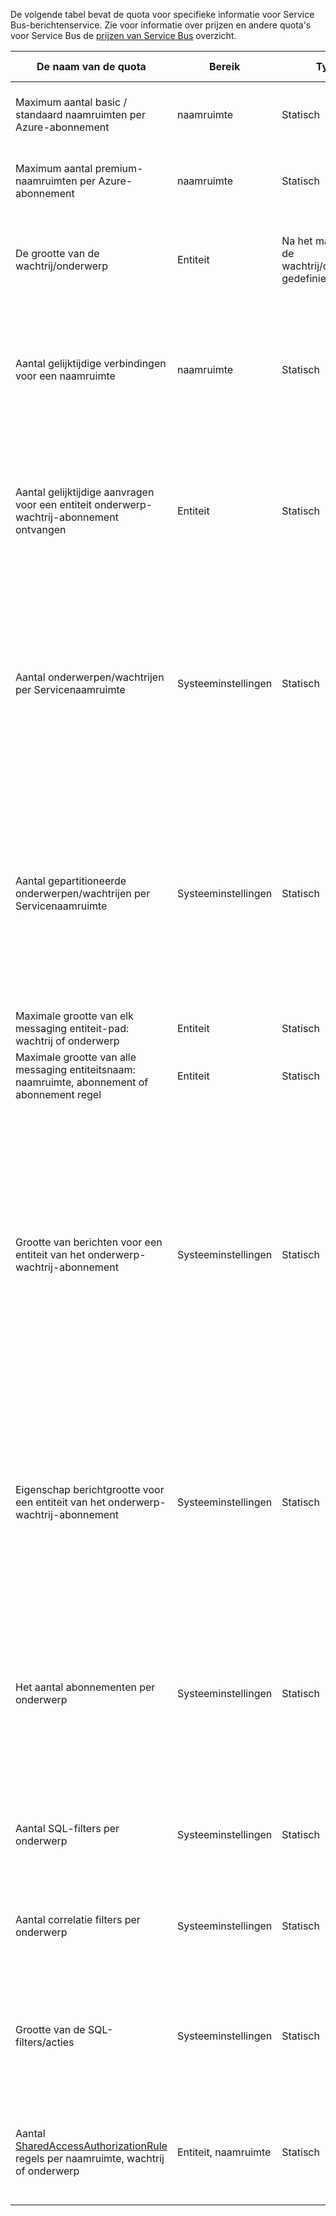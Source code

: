 De volgende tabel bevat de quota voor specifieke informatie voor Service Bus-berichtenservice. Zie voor informatie over prijzen en andere quota's voor Service Bus de [prijzen van Service Bus](https://azure.microsoft.com/pricing/details/service-bus/) overzicht.

| De naam van de quota | Bereik | Type | Gedrag wanneer overschreden | Waarde |
| --- | --- | --- | --- | --- |
| Maximum aantal basic / standaard naamruimten per Azure-abonnement |naamruimte |Statisch |De volgende aanvragen voor aanvullende basic / standaard naamruimten worden geweigerd door de portal. |100|
| Maximum aantal premium-naamruimten per Azure-abonnement |naamruimte |Statisch |De volgende aanvragen voor aanvullende premium-naamruimten worden geweigerd door de portal. |10 |
| De grootte van de wachtrij/onderwerp |Entiteit |Na het maken van de wachtrij/onderwerp gedefinieerd. |Binnenkomende berichten geweigerd en wordt een uitzondering ontvangen door de aanroepende code. |1, 2, 3, 4 of 5 GB.<br /><br />Als [partitioneren](../articles/service-bus-messaging/service-bus-partitioning.md) is ingeschakeld, de grootte van de maximale wachtrij/onderwerp is 80 GB. |
| Aantal gelijktijdige verbindingen voor een naamruimte |naamruimte |Statisch |De volgende aanvragen voor aanvullende verbindingen wordt geweigerd en wordt een uitzondering ontvangen door de aanroepende code. REST-bewerkingen meetellen niet voor gelijktijdige TCP-verbindingen. |NetMessaging: 1000<br /><br />AMQP: 5.000 |
| Aantal gelijktijdige aanvragen voor een entiteit onderwerp-wachtrij-abonnement ontvangen |Entiteit |Statisch |Geen verdere ontvangen aanvragen wordt geweigerd en wordt een uitzondering ontvangen door de aanroepende code. Dit quotum is van toepassing op het gecombineerde aantal gelijktijdige bewerkingen ontvangen via alle abonnementen op een onderwerp. |5,000 |
| Aantal onderwerpen/wachtrijen per Servicenaamruimte |Systeeminstellingen |Statisch |De volgende aanvragen voor het maken van een nieuw onderwerp of een wachtrij op de naamruimte van de service worden geweigerd. Als gevolg hiervan, als geconfigureerd via de [Azure-portal][Azure portal], een foutbericht wordt gegenereerd. Als de beheer-API aangeroepen, wordt een uitzondering ontvangen door de aanroepende code. |10.000<br /><br />Het totale aantal onderwerpen plus wachtrijen in een Servicenaamruimte moet kleiner dan of gelijk aan 10.000.<br/>Dit is niet van toepassing op Premium omdat alle entiteiten worden gepartitioneerd. |
| Aantal gepartitioneerde onderwerpen/wachtrijen per Servicenaamruimte |Systeeminstellingen |Statisch |De volgende aanvragen voor het maken van een nieuw gepartitioneerde onderwerp of een wachtrij op de naamruimte van de service worden geweigerd. Als gevolg hiervan, als geconfigureerd via de [Azure-portal][Azure portal], een foutbericht wordt gegenereerd. Als aangeroepen vanuit de beheer-API, een **QuotaExceededException** uitzondering wordt ontvangen door de aanroepende code. |Basis en standaard lagen - 100<br />[Premium](../articles/service-bus-messaging/service-bus-premium-messaging.md) -1000 (per messaging-eenheid)<br/><br />Elke gepartitioneerde wachtrij of onderwerp telt naar het quotum van 10.000 entiteiten per naamruimte. |
| Maximale grootte van elk messaging entiteit-pad: wachtrij of onderwerp |Entiteit |Statisch |- |260 tekens bevatten |
| Maximale grootte van alle messaging entiteitsnaam: naamruimte, abonnement of abonnement regel |Entiteit |Statisch |- |50 tekens |
| Grootte van berichten voor een entiteit van het onderwerp-wachtrij-abonnement |Systeeminstellingen |Statisch |Binnenkomende berichten die groter is dan deze quota wordt geweigerd en wordt een uitzondering ontvangen door de aanroepende code. |Maximale berichtgrootte: 256KB ([standaardcategorie](../articles/service-bus-messaging/service-bus-premium-messaging.md)) / 1MB ([Premium-laag](../articles/service-bus-messaging/service-bus-premium-messaging.md)). <br /><br />**Opmerking** vanwege systeembelasting, deze limiet is meestal iets minder.<br /><br />Maximale header-grootte: 64KB<br /><br />Maximum aantal eigenschappen in de eigenschappenverzameling header: **byte/int. MaxValue**<br /><br />Maximale grootte van de eigenschap in de eigenschappenverzameling: geen expliciete limiet. Beperkt door de maximale header-grootte. |
| Eigenschap berichtgrootte voor een entiteit van het onderwerp-wachtrij-abonnement |Systeeminstellingen |Statisch |Een **SerializationException** uitzondering wordt gegenereerd. |Maximale berichtgrootte eigenschap voor elke eigenschap is 32 kB. Totale grootte van alle eigenschappen kan niet groter zijn dan 64 kB. Dit geldt voor de hele koptekst van de [BrokeredMessage](/dotnet/api/microsoft.servicebus.messaging.brokeredmessage), die beide heeft gebruikerseigenschappen evenals Systeemeigenschappen (zoals [SequenceNumber](/dotnet/api/microsoft.servicebus.messaging.brokeredmessage.sequencenumber), [Label](/dotnet/api/microsoft.servicebus.messaging.brokeredmessage.label), [MessageId](/dotnet/api/microsoft.servicebus.messaging.brokeredmessage.messageid), enzovoort). |
| Het aantal abonnementen per onderwerp |Systeeminstellingen |Statisch |De volgende aanvragen voor het maken van aanvullende abonnementen voor het onderwerp worden geweigerd. Als gevolg hiervan als geconfigureerd via de portal, wordt een foutbericht weergegeven. Als aangeroepen vanuit de beheer-API is een uitzondering wordt ontvangen door de aanroepende code. |2,000 |
| Aantal SQL-filters per onderwerp |Systeeminstellingen |Statisch |De volgende aanvragen voor het maken van meer filters in het onderwerp wordt geweigerd en wordt een uitzondering ontvangen door de aanroepende code. |2,000 |
| Aantal correlatie filters per onderwerp |Systeeminstellingen |Statisch |De volgende aanvragen voor het maken van meer filters in het onderwerp wordt geweigerd en wordt een uitzondering ontvangen door de aanroepende code. |100,000 |
| Grootte van de SQL-filters/acties |Systeeminstellingen |Statisch |De volgende aanvragen voor het maken van meer filters wordt geweigerd en wordt een uitzondering ontvangen door de aanroepende code. |Maximale lengte van de filtertekenreeks voor de voorwaarde: 1024 (1K).<br /><br />Maximale lengte van de regel actie tekenreeks: 1024 (1K).<br /><br />Maximum aantal expressies per regelactie: 32. |
| Aantal [SharedAccessAuthorizationRule](/dotnet/api/microsoft.servicebus.messaging.sharedaccessauthorizationrule) regels per naamruimte, wachtrij of onderwerp |Entiteit, naamruimte |Statisch |De volgende aanvragen voor het maken van aanvullende regels wordt geweigerd en wordt een uitzondering ontvangen door de aanroepende code. |Maximum aantal regels: 12. <br /><br /> Regels die zijn geconfigureerd op een Service Bus-naamruimte van toepassing op alle wachtrijen en onderwerpen in die naamruimte. |

[Azure portal]: https://portal.azure.com